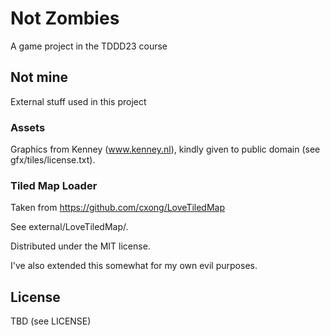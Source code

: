 # Not Zombies #
A game project in the TDDD23 course

## Not mine ##
External stuff used in this project

### Assets ###
Graphics from Kenney (www.kenney.nl), kindly given to public domain (see
gfx/tiles/license.txt).

### Tiled Map Loader ###
Taken from https://github.com/cxong/LoveTiledMap

See external/LoveTiledMap/.

Distributed under the MIT license.

I've also extended this somewhat for my own
evil purposes.

## License ##
TBD (see LICENSE)


